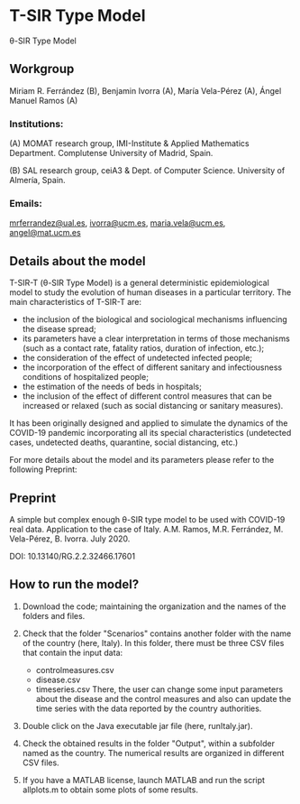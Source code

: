 # T-SIR Type Model
&theta;-SIR Type Model

## Workgroup

Miriam R. Ferrández (B), Benjamin Ivorra (A), María Vela-Pérez (A), Ángel Manuel Ramos (A)

### Institutions: 

 (A) MOMAT research group, IMI-Institute & Applied Mathematics Department. Complutense University of Madrid, Spain.
 
 (B) SAL research group, ceiA3 & Dept. of Computer Science. University of Almería, Spain.

### Emails:
 mrferrandez@ual.es, ivorra@ucm.es, maria.vela@ucm.es, angel@mat.ucm.es
 

## Details about the model

T-SIR-T (&theta;-SIR Type Model) is a general deterministic epidemiological model to study the evolution of human diseases in a particular territory. The main characteristics of T-SIR-T are: 
- the inclusion of the biological and sociological mechanisms influencing the disease spread;
- its parameters have a clear interpretation in terms of those mechanisms (such as a contact rate, fatality ratios, duration of infection, etc.); 
- the consideration of the effect of undetected infected people;
- the incorporation of the effect of different sanitary and infectiousness conditions of hospitalized people;
- the estimation of the needs of beds in hospitals;
- the inclusion of the effect of different control measures that can be increased or relaxed  (such as social distancing or sanitary measures).

It has been originally designed and applied to simulate the dynamics of the COVID-19 pandemic incorporating all its special characteristics (undetected cases, undetected deaths, quarantine, social distancing, etc.)

 For more details about the model and its parameters please refer to the following Preprint:
 
 ## Preprint 
 A simple but complex enough θ-SIR type model to be used with COVID-19 real data. Application to the case of Italy.
 A.M. Ramos, M.R. Ferrández, M. Vela-Pérez, B. Ivorra.
 July 2020.
 
 DOI: 10.13140/RG.2.2.32466.17601

 ## How to run the model?

1) Download the code; maintaining the organization and the names of the folders and files. 

2) Check that the folder "Scenarios" contains another folder with the name of the country (here, Italy). In this folder, there must be three CSV files that contain the input data:
   -  controlmeasures.csv
   -  disease.csv
   -  timeseries.csv
   There, the user can change some input parameters about the disease and the control measures and also can update the time series with the data reported by the country authorities. 

3) Double click on the Java executable jar file (here, runItaly.jar).

4) Check the obtained results in the folder "Output", within a subfolder named as the country. The numerical results are organized in different CSV files.

5) If you have a MATLAB license, launch MATLAB and run the script allplots.m to obtain some plots of some results.  
